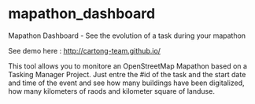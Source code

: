 # mapathon_dashboard
Mapathon Dashboard - See the evolution of a task during your mapathon 

See demo here : http://cartong-team.github.io/

This tool allows you to monitore an OpenStreetMap Mapathon based on a Tasking Manager Project.
Just entre the #id of the task and the start date and time of the event and see how many buildings have been digitalized, how many kilometers of raods and kilometer square of landuse.
